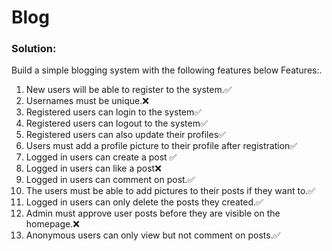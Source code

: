# Blog

### Solution:

Build a simple blogging system with the following features below
Features:.
1. New users will be able to register to the system.✅
2. Usernames must be unique.❌
3. Registered users can login to the system✅
4. Registered users can logout to the system✅
5. Registered users can also update their profiles✅
6. Users must add a profile picture to their profile after registration✅
7. Logged in users can create a post ✅
8. Logged in users can like a post❌
10. Logged in users can comment on post.✅
11. The users must be able to add pictures to their posts if they want to.✅
12. Logged in users can only delete the posts they created.✅
13. Admin must approve user posts before they are visible on the homepage.❌
14. Anonymous users can only view but not comment on posts.✅